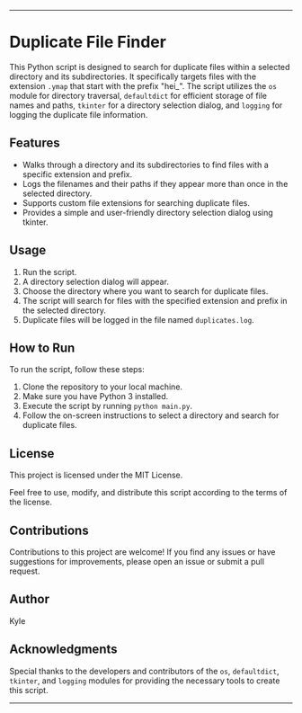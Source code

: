 -------------------------------------

# Duplicate File Finder

This Python script is designed to search for duplicate files within a selected directory and its subdirectories. It specifically targets files with the extension `.ymap` that start with the prefix "hei_". The script utilizes the `os` module for directory traversal, `defaultdict` for efficient storage of file names and paths, `tkinter` for a directory selection dialog, and `logging` for logging the duplicate file information.

## Features

- Walks through a directory and its subdirectories to find files with a specific extension and prefix.
- Logs the filenames and their paths if they appear more than once in the selected directory.
- Supports custom file extensions for searching duplicate files.
- Provides a simple and user-friendly directory selection dialog using tkinter.

## Usage

1. Run the script.
2. A directory selection dialog will appear.
3. Choose the directory where you want to search for duplicate files.
4. The script will search for files with the specified extension and prefix in the selected directory.
5. Duplicate files will be logged in the file named `duplicates.log`.

## How to Run

To run the script, follow these steps:

1. Clone the repository to your local machine.
2. Make sure you have Python 3 installed.
3. Execute the script by running `python main.py`.
4. Follow the on-screen instructions to select a directory and search for duplicate files.

## License

This project is licensed under the MIT License.

Feel free to use, modify, and distribute this script according to the terms of the license.

## Contributions

Contributions to this project are welcome! If you find any issues or have suggestions for improvements, please open an issue or submit a pull request.

## Author

Kyle

## Acknowledgments

Special thanks to the developers and contributors of the `os`, `defaultdict`, `tkinter`, and `logging` modules for providing the necessary tools to create this script.

-------------------------------------
